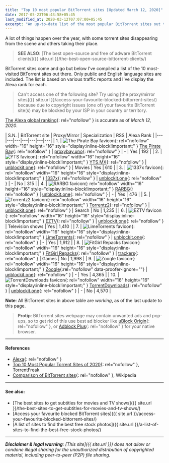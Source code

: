 ```yaml
---
title: "Top 10 most popular BitTorrent sites [Updated March 12, 2020]"
date: 2017-05-23T06:43:58+05:45
last_modified_at: 2020-03-12T07:07:00+05:45
excerpt: "An up-to-date list of the most popular BitTorrent sites out there."
---
```


A lot of things happen over the year, with some torrent sites disappearing from the scene and others taking their place.

> **SEE ALSO**: [The best open-source and free of adware BitTorrent clients]({{ site.url }}/the-best-open-source-bittorrent-clients/)

BitTorrent sites come and go but below I've compiled a list of the 10 most-visited BitTorrent sites out there. Only public and English language sites are included. The list is based on various traffic reports and I've display the Alexa rank for each.

> Can't access one of the following site? Try using [the proxy/mirror sites]({{ site.url }}/access-your-favourite-blocked-bittorrent-sites/) because due to copyright issues (one of) your favourite BitTorrent site(s) may be blocked by your ISP in your country or territory.

[The Alexa global ranking](https://www.alexa.com/siteinfo){: rel="nofollow" } is accurate as of *March 12, 2020*.

| S.N. | BitTorrent site | Proxy/Mirror | Specialization | RSS | Alexa Rank |
|---|---|---|---|---|---|---|
| 1. | ![The Pirate Bay favicon](https://unblockit.one/ico/pirateproxy.ico){: rel="nofollow" width="16" height="16" style="display:inline-block!important;" } [The Pirate Bay](http://thepiratebay.org/){: rel="nofollow" } | [proxybay.uno](https://proxybay.uno/){: rel="nofollow" } | - | Yes | 192 |
| 2. | ![YTS favicon](https://unblockit.one/ico/yts.ico){: rel="nofollow" width="16" height="16" style="display:inline-block!important;" } [YTS.MX](http://yts.mx){: rel="nofollow" } | [unblockit.one](http://yts.unblockit.one/){: rel="nofollow" } | Movies | Yes | 610 |
| 3. | ![1337x favicon](https://unblockit.one/ico/1337x.ico){: rel="nofollow" width="16" height="16" style="display:inline-block!important;" } [1337x](http://1337x.to/){: rel="nofollow" } | [unblockit.one](http://1337x.unblockit.one/){: rel="nofollow" } | - | No  | 315 |
| 4. | ![RARBG favicon](https://unblockit.one/ico/rarbg.ico){: rel="nofollow" width="16" height="16" style="display:inline-block!important;" } [RARBG](http://rarbg.to/){: rel="nofollow" } | [unblockit.one](http://rarbg.unblockit.one/){: rel="nofollow" } | - | Yes | 476 |
| 5. | ![Torrentz2 favicon](https://unblockit.one/ico/torrentz.ico){: rel="nofollow" width="16" height="16" style="display:inline-block!important;" } [Torrentz2](http://torrentz2.eu/){: rel="nofollow" } | [unblockit.one](http://torrentz2.unblockit.one/){: rel="nofollow" } | Search | No | 1,235 |
| 6. | ![EZTV favicon](https://unblockit.one/ico/eztv.ico){: rel="nofollow" width="16" height="16" style="display:inline-block!important;" } [EZTV](http://eztv.io/){: rel="nofollow" } | [unblockit.one](http://eztv.unblockit.one/){: rel="nofollow" } | Television shows | Yes | 1,410 |
| 7. | ![LimeTorrents favicon](https://unblockit.one/ico/limetorrents.ico){: rel="nofollow" width="16" height="16" style="display:inline-block!important;" } [LimeTorrents](http://www.limetorrents.info/){: rel="nofollow" } | [unblockit.one](http://limetorrents.unblockit.one/){: rel="nofollow" } | - | Yes | 1,912 |
| 8. | ![FitGirl Repacks favicon](https://fitgirl-repacks.site/wp-content/uploads/2016/08/cropped-icon-32x32.jpg){: rel="nofollow" width="16" height="16" style="display:inline-block!important;" } [FitGirl Repacks](http://fitgirl-repacks.site/){: rel="nofollow" } | [trackers](http://1337x.unblockit.one/user/FitGirl/){: rel="nofollow" } | Games | No | 1,998 |
| 9. | ![Zooqle favicon](https://unblockit.one/ico/zooqle.ico){: rel="nofollow" width="16" height="16" style="display:inline-block!important;" } [Zooqle](http://zooqle.com/){:rel="nofollow" data-proofer-ignore=""} | [unblockit.one](http://zooqle.unblockit.one/){: rel="nofollow" } | - | Yes | 4,365 |
| 10. | ![TorrentDownloads favicon](https://unblockit.one/ico/torrentdownloads.ico){: rel="nofollow" width="16" height="16" style="display:inline-block!important;" } [TorrentDownloads](http://www.torrentdownloads.me/){: rel="nofollow" } | [unblockit.one](http://torrentdownloads.unblockit.one/){: rel="nofollow" } | - | No | 4,570 |


**Note**: All BitTorrent sites in above table are *working*, as of the last update to this page.

> **Protip**: BitTorrent sites webpage may contain unwanted ads and pop-ups, so to get rid of this use best ad blocker like [uBlock Origin](http://github.com/gorhill/uBlock){: rel="nofollow" }, or [Adblock Plus](http://adblockplus.org/en/){: rel="nofollow" } for your native browser.

---

#### References

* [Alexa](http://www.alexa.com/siteinfo){: rel="nofollow" }
* [Top 10 Most Popular Torrent Sites of 2020](https://torrentfreak.com/top-10-most-popular-torrent-sites-of-2020-200105/){: rel="nofollow" }, TorrentFreak
* [Comparison of BitTorrent sites](http://en.wikipedia.org/wiki/Comparison_of_BitTorrent_sites){: rel="nofollow" }, Wikipedia

---

#### See also:

* [The best sites to get subtitles for movies and TV shows]({{ site.url }}/the-best-sites-to-get-subtitles-for-movies-and-tv-shows/)
* [Access your favourite blocked BitTorrent sites]({{ site.url }}/access-your-favourite-blocked-bittorrent-sites/)
* [A list of sites to find the best free stock photos]({{ site.url }}/a-list-of-sites-to-find-the-best-free-stock-photos/)

---

_**Disclaimer & legal warning**: [This site]({{ site.url }}) does not allow or condone illegal sharing for the unauthorized distribution of copyrighted material, including peer-to-peer (P2P) file sharing._
